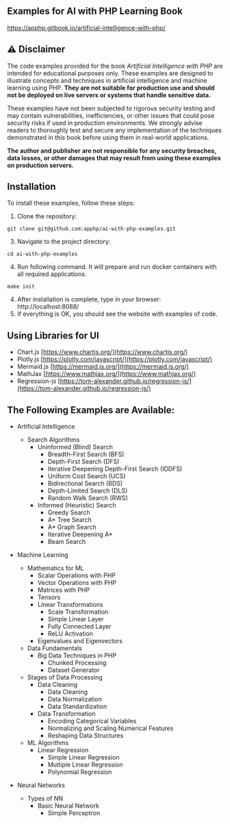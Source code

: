 ## Examples for AI with PHP Learning Book
https://apphp.gitbook.io/artificial-intelligence-with-php/


## **⚠️ Disclaimer**

The code examples provided for the book *Artificial Intelligence with PHP* are intended for educational purposes only. These examples are designed to illustrate concepts and techniques in artificial intelligence and machine learning using PHP. **They are not suitable for production use and should not be deployed on live servers or systems that handle sensitive data.**

These examples have not been subjected to rigorous security testing and may contain vulnerabilities, inefficiencies, or other issues that could pose security risks if used in production environments. We strongly advise readers to thoroughly test and secure any implementation of the techniques demonstrated in this book before using them in real-world applications.

**The author and publisher are not responsible for any security breaches, data losses, or other damages that may result from using these examples on production servers.**


## **Installation**

To install these examples, follow these steps:

1. Clone the repository:
  ```
  git clone git@github.com:apphp/ai-with-php-examples.git
  ```
3. Navigate to the project directory:
  ```
  cd ai-with-php-examples
  ```
4. Run following command. It will prepare and run docker containers with all required applications.
  ```
  make init
  ```
4. After installation is complete, type in your browser: http://localhost:8088/
5. If everything is OK, you should see the website with examples of code.

## Using Libraries for UI
  - Chart.js [https://www.chartjs.org/](https://www.chartjs.org/)
  - Plotly.js [https://plotly.com/javascript/](https://plotly.com/javascript/)
  - Mermaid.js [https://mermaid.js.org/](https://mermaid.js.org/)
  - MathJax [https://www.mathjax.org/](https://www.mathjax.org/)
  - Regression-js [https://tom-alexander.github.io/regression-js/](https://tom-alexander.github.io/regression-js/)

## The Following Examples are Available:
- Artificial Intelligence

  - Search Algorithms
    - Uninformed (Blind) Search
      - Breadth-First Search (BFS)
      - Depth-First Search (DFS)
      - Iterative Deepening Depth-First Search (IDDFS)
      - Uniform Cost Search (UCS)
      - Bidirectional Search (BDS)
      - Depth-Limited Search (DLS)
      - Random Walk Search (RWS)
    - Informed (Heuristic) Search
      - Greedy Search
      - A* Tree Search
      - A* Graph Search
      - Iterative Deepening A*
      - Beam Search
- Machine Learning
  - Mathematics for ML
    - Scalar Operations with PHP
    - Vector Operations with PHP
    - Matrices with PHP
    - Tensors
    - Linear Transformations
      - Scale Transformation
      - Simple Linear Layer
      - Fully Connected Layer
      - ReLU Activation
    - Eigenvalues and Eigenvectors
  - Data Fundamentals
    - Big Data Techniques in PHP
      - Chunked Processing
      - Dataset Generator
  - Stages of Data Processing
    - Data Cleaning
      - Data Cleaning
      - Data Normalization
      - Data Standardization
    - Data Transformation
      - Encoding Categorical Variables
      - Normalizing and Scaling Numerical Features
      - Reshaping Data Structures
  - ML Algorithms
    - Linear Regression
      - Simple Linear Regression
      - Multiple Linear Regression
      - Polynomial Regression
- Neural Networks
  - Types of NN
    - Basic Neural Network
      - Simple Perceptron




